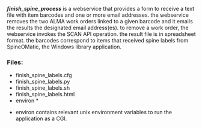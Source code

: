 ***finish_spine_process*** is a webservice that provides a form
to receive a text file with item barcodes and one or more email 
addresses. 
the webservice removes the two ALMA work orders linked to a given
barcode and it emails the results the designated email address(es).
to remove a work order, the webservice invokes the SCAN API operation.
the result file is in spreadsheet format.
the barcodes correspond to items that received spine labels from SpineOMatic, 
the Windows library application.

### Files:
- finish_spine_labels.cfg
- finish_spine_labels.py
- finish_spine_labels.sh
- finish_spine_labels.html
- environ *

* environ contains relevant unix environment variables to run the application as a CGI.
